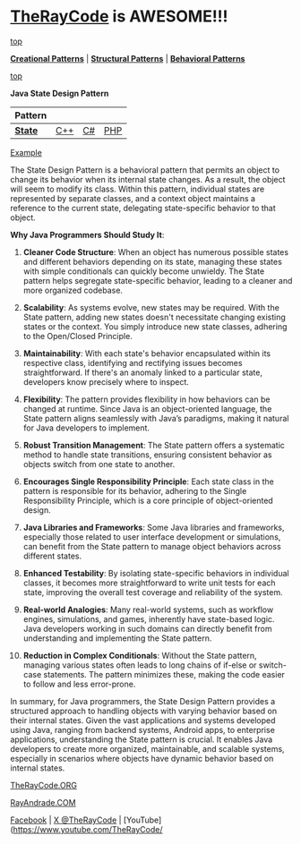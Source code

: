 # [TheRayCode](../../../README.md) is AWESOME!!!

[top](../README.md)

**[Creational Patterns](../../Creational/README.md)** | **[Structural Patterns](../../Structural/README.md)** | **[Behavioral Patterns](../README.md)**

[top](../README.md)

**Java State Design Pattern**

|Pattern|   |   |   |
|---|---|---|---|
| [**State**](README.md) | [C++](../../../CPP/Behavioral/State/README.md) | [C#](../../../Csharp/Behavioral/State/README.md) | [PHP](../../../PHP/Behavioral/State/README.md) |

[Example](SE1/README.md)

The State Design Pattern is a behavioral pattern that permits an object to change its behavior when its internal state changes. As a result, the object will seem to modify its class. Within this pattern, individual states are represented by separate classes, and a context object maintains a reference to the current state, delegating state-specific behavior to that object.

**Why Java Programmers Should Study It**:

1. **Cleaner Code Structure**: When an object has numerous possible states and different behaviors depending on its state, managing these states with simple conditionals can quickly become unwieldy. The State pattern helps segregate state-specific behavior, leading to a cleaner and more organized codebase.

2. **Scalability**: As systems evolve, new states may be required. With the State pattern, adding new states doesn't necessitate changing existing states or the context. You simply introduce new state classes, adhering to the Open/Closed Principle.

3. **Maintainability**: With each state's behavior encapsulated within its respective class, identifying and rectifying issues becomes straightforward. If there's an anomaly linked to a particular state, developers know precisely where to inspect.

4. **Flexibility**: The pattern provides flexibility in how behaviors can be changed at runtime. Since Java is an object-oriented language, the State pattern aligns seamlessly with Java’s paradigms, making it natural for Java developers to implement.

5. **Robust Transition Management**: The State pattern offers a systematic method to handle state transitions, ensuring consistent behavior as objects switch from one state to another.

6. **Encourages Single Responsibility Principle**: Each state class in the pattern is responsible for its behavior, adhering to the Single Responsibility Principle, which is a core principle of object-oriented design.

7. **Java Libraries and Frameworks**: Some Java libraries and frameworks, especially those related to user interface development or simulations, can benefit from the State pattern to manage object behaviors across different states.

8. **Enhanced Testability**: By isolating state-specific behaviors in individual classes, it becomes more straightforward to write unit tests for each state, improving the overall test coverage and reliability of the system.

9. **Real-world Analogies**: Many real-world systems, such as workflow engines, simulations, and games, inherently have state-based logic. Java developers working in such domains can directly benefit from understanding and implementing the State pattern.

10. **Reduction in Complex Conditionals**: Without the State pattern, managing various states often leads to long chains of if-else or switch-case statements. The pattern minimizes these, making the code easier to follow and less error-prone.

In summary, for Java programmers, the State Design Pattern provides a structured approach to handling objects with varying behavior based on their internal states. Given the vast applications and systems developed using Java, ranging from backend systems, Android apps, to enterprise applications, understanding the State pattern is crucial. It enables Java developers to create more organized, maintainable, and scalable systems, especially in scenarios where objects have dynamic behavior based on internal states.

[TheRayCode.ORG](https://www.TheRayCode.org)

[RayAndrade.COM](https://www.RayAndrade.com)

[Facebook](https://www.facebook.com/TheRayCode/) | [X @TheRayCode](https://www.x.com/TheRayCode/) | [YouTube](https://www.youtube.com/TheRayCode/
